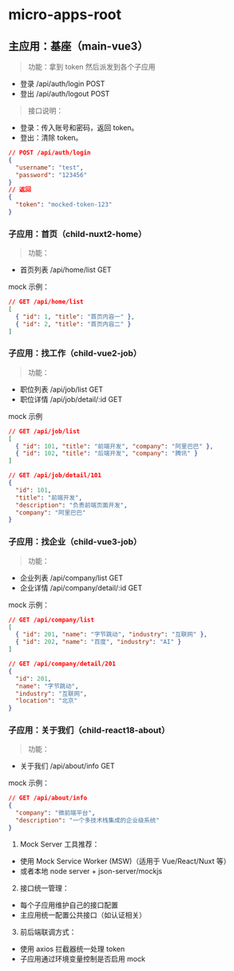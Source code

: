 # micro-apps-root

## 主应用：基座（main-vue3）

> 功能：拿到 token 然后派发到各个子应用

- 登录 /api/auth/login POST
- 登出 /api/auth/logout POST

> 接口说明：

- 登录：传入账号和密码，返回 token。
- 登出：清除 token。

```json
// POST /api/auth/login
{
  "username": "test",
  "password": "123456"
}
// 返回
{
  "token": "mocked-token-123"
}

```

### 子应用：首页（child-nuxt2-home）

> 功能：

- 首页列表 /api/home/list GET

mock 示例：

```json
// GET /api/home/list
[
  { "id": 1, "title": "首页内容一" },
  { "id": 2, "title": "首页内容二" }
]
```

### 子应用：找工作（child-vue2-job）

> 功能：

- 职位列表 /api/job/list GET
- 职位详情 /api/job/detail/:id GET

mock 示例

```json
// GET /api/job/list
[
  { "id": 101, "title": "前端开发", "company": "阿里巴巴" },
  { "id": 102, "title": "后端开发", "company": "腾讯" }
]

// GET /api/job/detail/101
{
  "id": 101,
  "title": "前端开发",
  "description": "负责前端页面开发",
  "company": "阿里巴巴"
}

```

### 子应用：找企业（child-vue3-job）

> 功能：

- 企业列表 /api/company/list GET
- 企业详情 /api/company/detail/:id GET

mock 示例：

```json
// GET /api/company/list
[
  { "id": 201, "name": "字节跳动", "industry": "互联网" },
  { "id": 202, "name": "百度", "industry": "AI" }
]

// GET /api/company/detail/201
{
  "id": 201,
  "name": "字节跳动",
  "industry": "互联网",
  "location": "北京"
}

```

### 子应用：关于我们（child-react18-about）

> 功能：

- 关于我们 /api/about/info GET

mock 示例：

```json
// GET /api/about/info
{
  "company": "微前端平台",
  "description": "一个多技术栈集成的企业级系统"
}
```

1. Mock Server 工具推荐：

- 使用 Mock Service Worker (MSW)（适用于 Vue/React/Nuxt 等）
- 或者本地 node server + json-server/mockjs

2. 接口统一管理：

- 每个子应用维护自己的接口配置
- 主应用统一配置公共接口（如认证相关）

3. 前后端联调方式：

- 使用 axios 拦截器统一处理 token
- 子应用通过环境变量控制是否启用 mock
